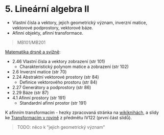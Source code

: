 # 5. Lineární algebra II

* Vlastní čísla a vektory, jejich geometrický význam, inverzní matice, vektorové podprostory, vektorové báze.
* Afinní objekty, afinní transformace.

> MB101/MB201

[Matematika drsně a svižně](http://www.math.muni.cz/~naca/ucebnice/e-ucebnice):

* 2.46 Vlastní čísla a vektory zobrazení \(str 101\)
  * Charakteristický polynom matice a zobrazení \(str 102\)
* 2.6 Inverzní matice \(str 70\)
* 2.24 Abstraktní vektorové prostory \(str 84\)
  * Definice vektorového prostoru \(str 84\)
* 2.27 Generátory a podprostory \(str 86\)
* 2.29 Báze \(str 87\)
* 4.1 Afinní prostory \(str 191\)
  * Standardní afinní prostor \(str 191\)

K afinním transformacím - hezky zpracovaná stránka na [wikiknihách](http://cs.wikibooks.org/wiki/Geometrie/Afinní_transformace_souřadnic), a slidy ke [Transformacím v rovině](http://www.fi.muni.cz/~xpelanek/IV122/slidy/lingebra.pdf) z předmětu IV122 \(první část slidů\).



> TODO: něco k "jejich geometrický význam"



